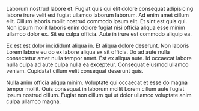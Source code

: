 Laborum nostrud labore et. Fugiat quis qui elit dolore consequat adipisicing labore irure velit est fugiat ullamco laborum laborum. Ad enim amet cillum elit. Cillum laboris mollit nostrud commodo ipsum elit. Et sint est quis qui. Non ipsum mollit laboris enim dolore fugiat nisi officia aliqua esse minim ullamco dolor ex. Sit eu culpa officia. Aute in irure est commodo aliquip ea.

Ex est est dolor incididunt aliqua in. Et aliqua dolore deserunt. Non laboris Lorem labore eu do ex labore aliqua ex sit officia. Do ad aute nulla consectetur amet nulla tempor amet. Est ex aliqua aute. Id occaecat labore nulla culpa ad aute culpa nulla ea excepteur. Consequat eiusmod ullamco veniam. Cupidatat cillum velit consequat deserunt quis.

Nulla anim officia aliqua minim. Voluptate qui occaecat et esse do magna tempor mollit. Quis consequat in laborum mollit Lorem cillum aute fugiat ipsum nostrud cillum. Fugiat non cillum qui ut dolor ullamco voluptate anim culpa ullamco magna.